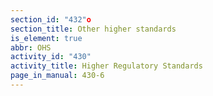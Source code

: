 ```yaml
---
section_id: "432"o
section_title: Other higher standards
is_element: true
abbr: OHS
activity_id: "430"
activity_title: Higher Regulatory Standards
page_in_manual: 430-6
---
```


